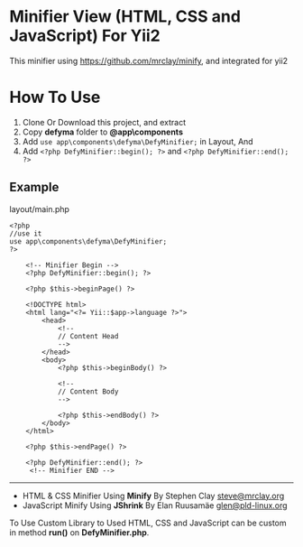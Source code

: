 # Minifier View (HTML, CSS and JavaScript) For Yii2

This minifier using https://github.com/mrclay/minify, and integrated for yii2

# How To Use

1. Clone Or Download this project, and extract
2. Copy **defyma** folder to **@app\components**
3. Add ```use app\components\defyma\DefyMinifier;``` in Layout, And
4. Add ```<?php DefyMinifier::begin(); ?>``` and ```<?php DefyMinifier::end(); ?>```

## Example
layout/main.php

```
<?php
//use it
use app\components\defyma\DefyMinifier;
?>
    
    <!-- Minifier Begin -->
    <?php DefyMinifier::begin(); ?>
    
    <?php $this->beginPage() ?>
    
    <!DOCTYPE html>
    <html lang="<?= Yii::$app->language ?>">
        <head>
            <!--
            // Content Head
            -->
        </head>
        <body>
            <?php $this->beginBody() ?>
    
            <!--
            // Content Body
            -->
    
            <?php $this->endBody() ?>
        </body>
    </html>
    
    <?php $this->endPage() ?>
    
    <?php DefyMinifier::end(); ?>
     <!-- Minifier END -->
```
----

- HTML & CSS Minifier Using **Minify** By Stephen Clay <steve@mrclay.org>
- JavaScript Minify Using **JShrink** By Elan Ruusamäe <glen@pld-linux.org>

To Use Custom Library to Used HTML, CSS and JavaScript can be custom in method **run()** on **DefyMinifier.php**.
